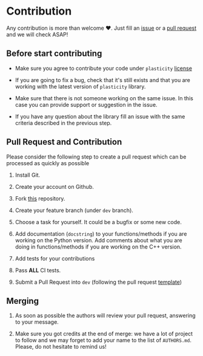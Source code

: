 # Contribution

Any contribution is more than welcome :heart:. Just fill an [issue](https://github.com/Nico-Curti/plasticity/blob/master/.github/ISSUE_TEMPLATE/ISSUE_TEMPLATE.md) or a [pull request](https://github.com/Nico-Curti/plasticity/blob/master/.github/PULL_REQUEST_TEMPLATE/PULL_REQUEST_TEMPLATE.md) and we will check ASAP!

## Before start contributing

- Make sure you agree to contribute your code under `plasticity` [license](https://github.com/Nico-Curti/plasticity/blob/master/LICENSE)

- If you are going to fix a bug, check that it's still exists and that you are working with the latest version of `plasticity` library.

- Make sure that there is not someone working on the same issue. In this case you can provide support or suggestion in the issue.

- If you have any question about the library fill an issue with the same criteria described in the previous step.

## Pull Request and Contribution

Please consider the following step to create a pull request which can be processed as quickly as possible

1. Install Git.

2. Create your account on Github.

3. Fork [this](https://github.com/Nico-Curti/plasticity) repository.

4. Create your feature branch (under `dev` branch).

5. Choose a task for yourself. It could be a bugfix or some new code.

6. Add documentation (`docstring`) to your functions/methods if you are working on the Python version. Add comments about what you are doing in functions/methods if you are working on the C++ version.

7. Add tests for your contributions

9. Pass **ALL** CI tests.

10. Submit a Pull Request into `dev` (following the pull request [template](https://github.com/Nico-Curti/plasticity/blob/master/.github/PULL_REQUEST_TEMPLATE/PULL_REQUEST_TEMPLATE.md))

## Merging

1. As soon as possible the authors will review your pull request, answering to your message.

2. Make sure you got credits at the end of merge: we have a lot of project to follow and we may forget to add your name to the list of `AUTHORS.md`. Please, do not hesitate to remind us!
